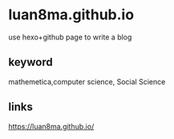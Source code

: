 # luan8ma.github.io
use hexo+github page to write a blog
## keyword
mathemetica,computer science, Social Science
## links
<https://luan8ma.github.io/>
